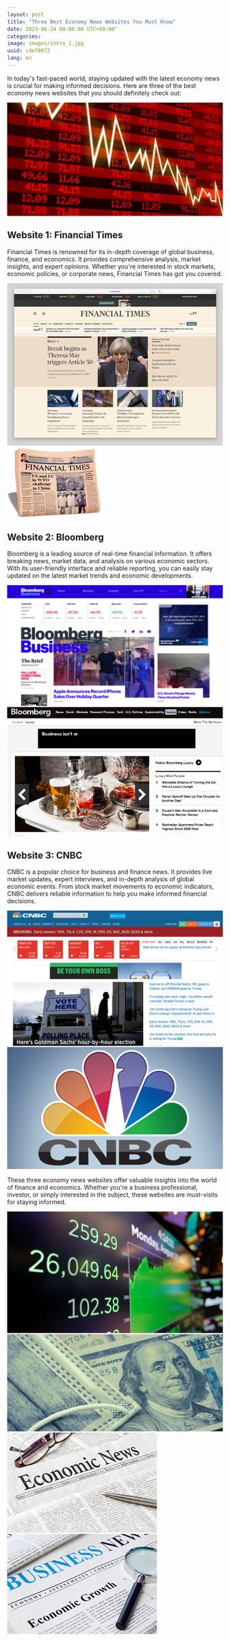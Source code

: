 ```yaml
---
layout: post
title: "Three Best Economy News Websites You Must Know"
date: 2023-06-24 00:00:00 UTC+09:00"
categories: 
image: images/intro_1.jpg
uuid: c4e78072
lang: en
---
```


In today's fast-paced world, staying updated with the latest economy news is crucial for making informed decisions. Here are three of the best economy news websites that you should definitely check out:

![hide](images/intro_1.jpg)


## Website 1: Financial Times
Financial Times is renowned for its in-depth coverage of global business, finance, and economics. It provides comprehensive analysis, market insights, and expert opinions. Whether you're interested in stock markets, economic policies, or corporate news, Financial Times has got you covered.

![](images/main1_1.jpeg)
![](images/main1_2.jpg)


## Website 2: Bloomberg
Bloomberg is a leading source of real-time financial information. It offers breaking news, market data, and analysis on various economic sectors. With its user-friendly interface and reliable reporting, you can easily stay updated on the latest market trends and economic developments.

![](images/main2_2.png)
![](images/main2_3.png)


## Website 3: CNBC
CNBC is a popular choice for business and finance news. It provides live market updates, expert interviews, and in-depth analysis of global economic events. From stock market movements to economic indicators, CNBC delivers reliable information to help you make informed financial decisions.

![](images/main3_1.png)
![](images/main3_3.png)




These three economy news websites offer valuable insights into the world of finance and economics. Whether you're a business professional, investor, or simply interested in the subject, these websites are must-visits for staying informed.

![](images/intro_4.jpg)
![](images/intro_5.jpg)
![](images/intro_6.jpg)
![](images/intro_8.jpg)

